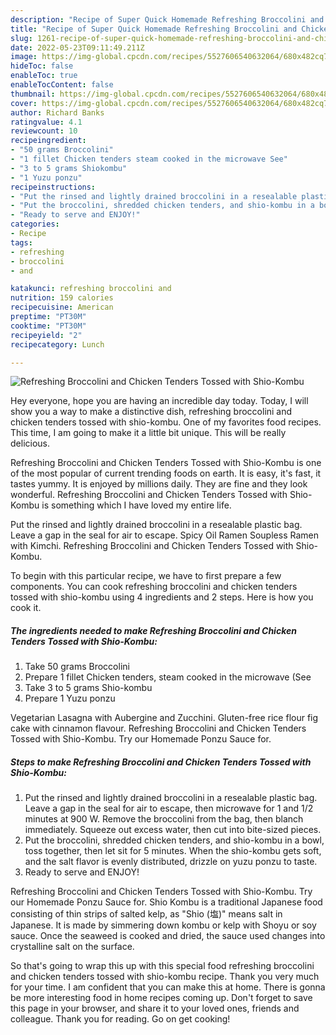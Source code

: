 ```yaml
---
description: "Recipe of Super Quick Homemade Refreshing Broccolini and Chicken Tenders Tossed with Shio-Kombu"
title: "Recipe of Super Quick Homemade Refreshing Broccolini and Chicken Tenders Tossed with Shio-Kombu"
slug: 1261-recipe-of-super-quick-homemade-refreshing-broccolini-and-chicken-tenders-tossed-with-shio-kombu
date: 2022-05-23T09:11:49.211Z
image: https://img-global.cpcdn.com/recipes/5527606540632064/680x482cq70/refreshing-broccolini-and-chicken-tenders-tossed-with-shio-kombu-recipe-main-photo.jpg
hideToc: false
enableToc: true
enableTocContent: false
thumbnail: https://img-global.cpcdn.com/recipes/5527606540632064/680x482cq70/refreshing-broccolini-and-chicken-tenders-tossed-with-shio-kombu-recipe-main-photo.jpg
cover: https://img-global.cpcdn.com/recipes/5527606540632064/680x482cq70/refreshing-broccolini-and-chicken-tenders-tossed-with-shio-kombu-recipe-main-photo.jpg
author: Richard Banks
ratingvalue: 4.1
reviewcount: 10
recipeingredient:
- "50 grams Broccolini"
- "1 fillet Chicken tenders steam cooked in the microwave See"
- "3 to 5 grams Shiokombu"
- "1 Yuzu ponzu"
recipeinstructions:
- "Put the rinsed and lightly drained broccolini in a resealable plastic bag. Leave a gap in the seal for air to escape, then microwave for 1 and 1/2 minutes at 900 W. Remove the broccolini from the bag, then blanch immediately. Squeeze out excess water, then cut into bite-sized pieces."
- "Put the broccolini, shredded chicken tenders, and shio-kombu in a bowl, toss together, then let sit for 5 minutes. When the shio-kombu gets soft, and the salt flavor is evenly distributed, drizzle on yuzu ponzu to taste."
- "Ready to serve and ENJOY!"
categories:
- Recipe
tags:
- refreshing
- broccolini
- and

katakunci: refreshing broccolini and 
nutrition: 159 calories
recipecuisine: American
preptime: "PT30M"
cooktime: "PT30M"
recipeyield: "2"
recipecategory: Lunch

---
```



![Refreshing Broccolini and Chicken Tenders Tossed with Shio-Kombu](https://img-global.cpcdn.com/recipes/5527606540632064/680x482cq70/refreshing-broccolini-and-chicken-tenders-tossed-with-shio-kombu-recipe-main-photo.jpg)

Hey everyone, hope you are having an incredible day today. Today, I will show you a way to make a distinctive dish, refreshing broccolini and chicken tenders tossed with shio-kombu. One of my favorites food recipes. This time, I am going to make it a little bit unique. This will be really delicious.

Refreshing Broccolini and Chicken Tenders Tossed with Shio-Kombu is one of the most popular of current trending foods on earth. It is easy, it's fast, it tastes yummy. It is enjoyed by millions daily. They are fine and they look wonderful. Refreshing Broccolini and Chicken Tenders Tossed with Shio-Kombu is something which I have loved my entire life.

Put the rinsed and lightly drained broccolini in a resealable plastic bag. Leave a gap in the seal for air to escape. Spicy Oil Ramen Soupless Ramen with Kimchi. Refreshing Broccolini and Chicken Tenders Tossed with Shio-Kombu.


To begin with this particular recipe, we have to first prepare a few components. You can cook refreshing broccolini and chicken tenders tossed with shio-kombu using 4 ingredients and 2 steps. Here is how you cook it.

<!--inarticleads1-->

##### The ingredients needed to make Refreshing Broccolini and Chicken Tenders Tossed with Shio-Kombu:

1. Take 50 grams Broccolini
1. Prepare 1 fillet Chicken tenders, steam cooked in the microwave (See
1. Take 3 to 5 grams Shio-kombu
1. Prepare 1 Yuzu ponzu


Vegetarian Lasagna with Aubergine and Zucchini. Gluten-free rice flour fig cake with cinnamon flavour. Refreshing Broccolini and Chicken Tenders Tossed with Shio-Kombu. Try our Homemade Ponzu Sauce for. 

<!--inarticleads2-->

##### Steps to make Refreshing Broccolini and Chicken Tenders Tossed with Shio-Kombu:

1. Put the rinsed and lightly drained broccolini in a resealable plastic bag. Leave a gap in the seal for air to escape, then microwave for 1 and 1/2 minutes at 900 W. Remove the broccolini from the bag, then blanch immediately. Squeeze out excess water, then cut into bite-sized pieces.
1. Put the broccolini, shredded chicken tenders, and shio-kombu in a bowl, toss together, then let sit for 5 minutes. When the shio-kombu gets soft, and the salt flavor is evenly distributed, drizzle on yuzu ponzu to taste.
1. Ready to serve and ENJOY!

Refreshing Broccolini and Chicken Tenders Tossed with Shio-Kombu. Try our Homemade Ponzu Sauce for. Shio Kombu is a traditional Japanese food consisting of thin strips of salted kelp, as &#34;Shio (塩)&#34; means salt in Japanese. It is made by simmering down kombu or kelp with Shoyu or soy sauce. Once the seaweed is cooked and dried, the sauce used changes into crystalline salt on the surface. 

So that's going to wrap this up with this special food refreshing broccolini and chicken tenders tossed with shio-kombu recipe. Thank you very much for your time. I am confident that you can make this at home. There is gonna be more interesting food in home recipes coming up. Don't forget to save this page in your browser, and share it to your loved ones, friends and colleague. Thank you for reading. Go on get cooking!
